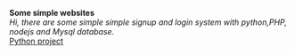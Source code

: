 **Some simple websites**  
*Hi, there are some simple simple signup and login system with python,PHP, nodejs and Mysql database.  <br/>*
[Python project](https://github.com/GiongfNef/Simple/tree/main/Python)
